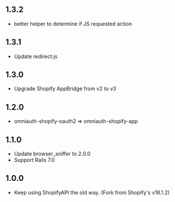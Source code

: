 1.3.2
-----

* better helper to determine if JS requested action

1.3.1
-----

* Update redirect.js

1.3.0
-----

* Upgrade Shopify AppBridge from v2 to v3

1.2.0
-----

* omniauth-shopify-oauth2 => omniauth-shopify-app

1.1.0
-----

* Update browser_sniffer to 2.0.0
* Support Rails 7.0

1.0.0
-----

* Keep using ShopifyAPI the old way. (Fork from Shopify's v18.1.2)

